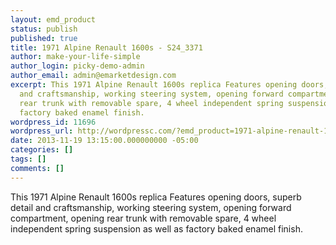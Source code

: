 ```yaml
---
layout: emd_product
status: publish
published: true
title: 1971 Alpine Renault 1600s - S24_3371
author: make-your-life-simple
author_login: picky-demo-admin
author_email: admin@emarketdesign.com
excerpt: This 1971 Alpine Renault 1600s replica Features opening doors, superb detail
  and craftsmanship, working steering system, opening forward compartment, opening
  rear trunk with removable spare, 4 wheel independent spring suspension as well as
  factory baked enamel finish.
wordpress_id: 11696
wordpress_url: http://wordpressc.com/?emd_product=1971-alpine-renault-1600s
date: 2013-11-19 13:15:00.000000000 -05:00
categories: []
tags: []
comments: []
---
```

This 1971 Alpine Renault 1600s replica Features opening doors, superb detail and craftsmanship, working steering system, opening forward compartment, opening rear trunk with removable spare, 4 wheel independent spring suspension as well as factory baked enamel finish.
